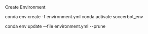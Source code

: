 
Create Environment

conda env create -f environment.yml
conda activate soccerbot_env

conda env update --file environment.yml --prune